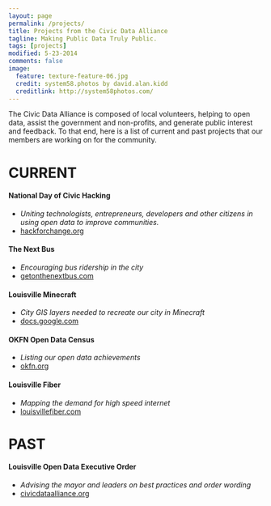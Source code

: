 ```yaml
---
layout: page
permalink: /projects/
title: Projects from the Civic Data Alliance
tagline: Making Public Data Truly Public.
tags: [projects]
modified: 5-23-2014
comments: false
image:
  feature: texture-feature-06.jpg
  credit: system58.photos by david.alan.kidd
  creditlink: http://system58photos.com/
---
```


The Civic Data Alliance is composed of local volunteers, helping to open data, assist the government and non-profits, and generate public interest and feedback.  To that end, here is a list of current and past projects that our members are working on for the community.

# CURRENT

#### **National Day of Civic Hacking**
* *Uniting technologists, entrepreneurs, developers and other citizens in using open data to improve communities.*
* [hackforchange.org](http://hackforchange.org/events/hack-for-change-louisville/)


#### **The Next Bus**
* *Encouraging bus ridership in the city*
* [getonthenextbus.com](http://www.getonthenextbus.com)


#### **Louisville Minecraft**
* *City GIS layers needed to recreate our city in Minecraft*
* [docs.google.com](https://docs.google.com/a/yourmapper.com/document/d/1BaNt7-RC48QQM8U1s6UMJlU6CNc7Igxk7IaVRh5wxgQ/edit)


#### **OKFN Open Data Census**
* *Listing our open data achievements*
* [okfn.org](http://us-city.census.okfn.org/place/louisville)


#### **Louisville Fiber**
* *Mapping the demand for high speed internet*
* [louisvillefiber.com](http://www.louisvillefiber.com/)


# PAST

#### **Louisville Open Data Executive Order**
* *Advising the mayor and leaders on best practices and order wording*
* [civicdataalliance.org](http://www.civicdataalliance.org/forum/?place=msg%2Fcivicdataalliance%2FiNpZKsimyf0%2FYPyqmThcnTEJ)

